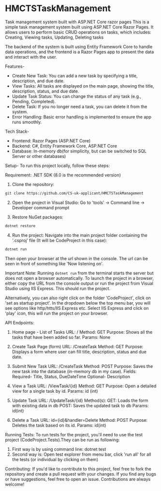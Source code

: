 # HMCTSTaskManagement
Task management system built with ASP.NET Core razor pages
This is a simple task management system built using ASP.NET Core Razor Pages. It allows users to perform basic CRUD operations on tasks, which includes:
Creating, Viewing tasks, Updating, Deleting tasks

The backend of the system is built using Entity Framework Core to handle data operations, and the frontend is a Razor Pages app to present the data and interact with the user.

Features-
- Create New Task: You can add a new task by specifying a title, description, and due date.
- View Tasks: All tasks are displayed on the main page, showing the title, description, status, and due date.
- Update Task Status: You can change the status of any task (e.g., Pending, Completed).
- Delete Task: If you no longer need a task, you can delete it from the system.
- Error Handling: Basic error handling is implemented to ensure the app runs smoothly.

Tech Stack-
- Frontend: Razor Pages (ASP.NET Core)
- Backend: C#, Entity Framework Core, ASP.NET Core
- Database: In-memory db(for simplicity, but can be switched to SQL Server or other databases)

Setup-
To run this project locally, follow these steps:

Requirement: .NET SDK (8.0 is the recommended version)

1. Clone the repository:

```bash
git clone https://github.com/CS-uk-applicant/HMCTSTaskManagement
```
2. Open the project in Visual Studio: Go to 'tools' -> Command line -> Developer command prompt

3. Restore NuGet packages:

```bash
dotnet restore
```
4. Run the project:
Navigate into the main project folder containing the '.csproj' file (It will be CodeProject in this case):
```bash
dotnet run
```
Then open your browser at the url shown in the console. The url can be seen in front of something like 'Now listening on'.

Important Note: Running `dotnet run` from the terminal starts the server but does not open a browser automatically. To launch the project in a browser, either copy the URL from the console output or run the project from Visual Studio using IIS Express.
This should run the project.

Alternatively, you can also right click on the folder 'CodeProject', click on 'set as startup project'. In the dropdown below the top menu bar, you will see options like http/htts/IIS Express etc. Select IIS Express and click on 'play' icon, this will run the project on your browser.

API Endpoints:
1. Home page - List of Tasks
URL: /
Method: GET
Purpose: Shows all the tasks that have been added so far.
Params: None

2. Create Task Page (form)
URL: /CreateTask
Method: GET
Purpose: Displays a form where user can fill title, description, status and due date.

3. Submit New Task
URL: /CreateTask
Method: POST
Purpose: Saves the new task into the database (in-memory db in my case).
Fields:
Required- Title, Status, DueDateTime
Optional- Description

4. View a Task
URL: /ViewTask/{id}
Method: GET
Purpose: Open a detailed view for a single task by id.
Params:
id (int)

5. Update Task
URL: /UpdateTask/{id}
Method(s):
GET: Loads the form with existing data in db
POST: Saves the updated task to db
Params:
id(int)

6. Delete a Task
URL: id={id}&handler=Delete
Method: POST
Purpose: Deletes the task based on its id.
Params:
id(int)


Running Tests:
To run tests for the project, you'll need to use the test project (CodeProject.Tests).They can be run as following:
1. First way is by using command line: dotnet test
2. Second way is: Open test explorer from menu bar, click 'run all' for all the tests (or individual by clicking on them)

Contributing:
If you'd like to contribute to this project, feel free to fork the repository and create a pull request with your changes. 
If you find any bugs or have suggestions, feel free to open an issue. Contributions are always welcome!
